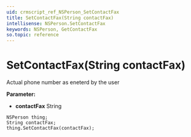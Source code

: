 ```yaml
---
uid: crmscript_ref_NSPerson_SetContactFax
title: SetContactFax(String contactFax)
intellisense: NSPerson.SetContactFax
keywords: NSPerson, GetContactFax
so.topic: reference
---
```


# SetContactFax(String contactFax)

Actual phone number as eneterd by the user

**Parameter:** 
* **contactFax** String

```crmscript
NSPerson thing;
String contactFax;
thing.SetContactFax(contactFax);
```

